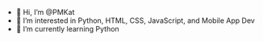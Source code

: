 - 👋 Hi, I’m @PMKat
- 👀 I’m interested in Python, HTML, CSS, JavaScript, and Mobile App Dev
- 🌱 I’m currently learning Python

<!---
PMKat/PMKat is a ✨ special ✨ repository because its `README.md` (this file) appears on your GitHub profile.
You can click the Preview link to take a look at your changes.
--->
